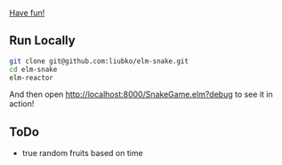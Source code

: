 [Have fun!](http://liubko.github.io/elm-snake/)

## Run Locally
```bash
git clone git@github.com:liubko/elm-snake.git
cd elm-snake
elm-reactor
```

And then open [http://localhost:8000/SnakeGame.elm?debug](http://localhost:8000/SnakeGame.elm?debug) to see it in action!


## ToDo
- true random fruits based on time
